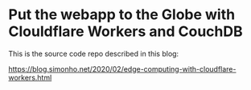# Put the webapp to the Globe with Clouldflare Workers and CouchDB

This is the source code repo described in this blog:

https://blog.simonho.net/2020/02/edge-computing-with-cloudflare-workers.html
